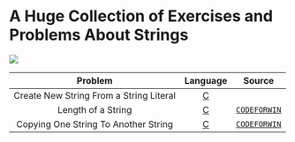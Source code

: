 # A Huge Collection of Exercises and Problems About Strings

<img src = "https://developers.redhat.com/blog/wp-content/uploads/2019/08/C-strings-allie-smith-unsplash.jpg">


|  Problem     |  Language     |  Source    |
| :------------------------------------------------: | :---: |:---:  |
| Create New String From a String Literal  | [C](https://github.com/fatihcinar1/leetcode-solutions/blob/master/Solutions/1.%20Two%20Sum/1-two-sum.cpp)     |   |
| Length of a String  | [C](https://github.com/fatihcinar1/leetcode-solutions/blob/master/Solutions/1.%20Two%20Sum/1-two-sum.cpp)     | [`CODEFORWIN`](https://github.com/fatihcinar1/leetcode-solutions/blob/master/Solutions/1.%20Two%20Sum/1-two-sum.cpp) |
| Copying One String To Another String  | [C](https://github.com/fatihcinar1/leetcode-solutions/blob/master/Solutions/1.%20Two%20Sum/1-two-sum.cpp)     | [`CODEFORWIN`](https://github.com/fatihcinar1/leetcode-solutions/blob/master/Solutions/1.%20Two%20Sum/1-two-sum.cpp) |

